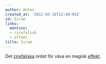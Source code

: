 ```yaml
---
author: Anton
created_at: '2012-03-18T12:40:05Z'
id: Siram
links:
  mention:
  - cirefalisk
  - effekt
title: Siram
---
```


Det [cirefaliska] ordet för väva en magisk [effekt].

  [cirefaliska]: cirefalisk
  [effekt]: effekt
